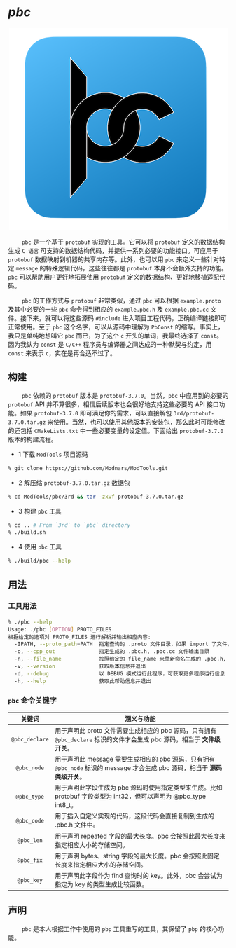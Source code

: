 # _pbc_

<div align="center">
    <img src="https://raw.githubusercontent.com/Modnars/ModTools/master/pbc/.github/images/pbc.logo.png" />
</div>

&#160; &#160; &#160; &#160; `pbc` 是一个基于 `protobuf` 实现的工具。它可以将 `protobuf` 定义的数据结构生成 `C 语言` 可支持的数据结构代码，并提供一系列必要的功能接口。可应用于 `protobuf` 数据映射到机器的共享内存等。此外，也可以用 `pbc` 来定义一些针对特定 `message` 的特殊逻辑代码，这些往往都是 `protobuf` 本身不会额外支持的功能。`pbc` 可以帮助用户更好地拓展使用 `protobuf` 定义的数据结构、更好地移植适配代码。

&#160; &#160; &#160; &#160; `pbc` 的工作方式与 `protobuf` 非常类似，通过 `pbc` 可以根据 `example.proto` 及其中必要的一些 `pbc` 命令得到相应的 `example.pbc.h` 及 `example.pbc.cc` 文件。接下来，就可以将这些源码 `#include` 进入项目工程代码，正确编译链接即可正常使用。至于 `pbc` 这个名字，可以从源码中理解为 `PbConst` 的缩写。事实上，我只是单纯地想叫它 `pbc` 而已，为了这个 `c` 开头的单词，我最终选择了 `const`。因为我认为 `const` 是 `C/C++` 程序员与编译器之间达成的一种默契与约定，用 `const` 来表示 `c`，实在是再合适不过了。

## 构建

&#160; &#160; &#160; &#160; `pbc` 依赖的 `protobuf` 版本是 `protobuf-3.7.0`。当然，`pbc` 中应用到的必要的 `protobuf` API 并不算很多，相信后续版本也会很好地支持这些必要的 API 接口功能。如果 `protobuf-3.7.0` 即可满足你的需求，可以直接解包 `3rd/protobuf-3.7.0.tar.gz` 来使用。当然，也可以使用其他版本的安装包，那么此时可能修改的还包括 `CMakeLists.txt` 中一些必要变量的设定值。下面给出 `protobuf-3.7.0` 版本的构建流程。

- 1 下载 `ModTools` 项目源码

```bash
% git clone https://github.com/Modnars/ModTools.git
```

- 2 解压缩 `protobuf-3.7.0.tar.gz` 数据包

```bash
% cd ModTools/pbc/3rd && tar -zxvf protobuf-3.7.0.tar.gz
```

- 3 构建 `pbc` 工具
```bash
% cd .. # From `3rd` to `pbc` directory
% ./build.sh
```

- 4 使用 `pbc` 工具
```bash
% ./build/pbc --help
```

## 用法

### 工具用法
```bash
% ./pbc --help
Usage: ./pbc [OPTION] PROTO_FILES
根据给定的选项对 PROTO_FILES 进行解析并输出相应内容:
  -IPATH, --proto_path=PATH  指定查询的 .proto 文件目录，如果 import 了文件，也要填充进来
  -o, --cpp_out              指定生成的 .pbc.h, .pbc.cc 文件输出目录
  -n, --file_name            按照给定的 file_name 来重新命名生成的 .pbc.h, .pbc.cc 文件名
  -v, --version              获取版本信息并退出
  -d, --debug                以 DEBUG 模式运行此程序，可获取更多程序运行信息
  -h, --help                 获取此帮助信息并退出
```

### `pbc` 命令关键字

| 关键词 | <div align="center">涵义与功能</div> |
| :-: | :- |
| `@pbc_declare` | 用于声明此 proto 文件需要生成相应的 pbc 源码，只有拥有 `@pbc_declare` 标识的文件才会生成 pbc 源码，相当于 **文件级开关**。 |
| `@pbc_node` | 用于声明此 message 需要生成相应的 pbc 源码，只有拥有 `@pbc_node` 标识的 message 才会生成 pbc 源码，相当于 **源码类级开关**。 |
| `@pbc_type` | 用于声明此字段生成为 pbc 源码时使用指定类型来生成。比如 protobuf 字段类型为 int32，但可以声明为 @pbc_type int8_t。 |
| `@pbc_code` | 用于插入自定义实现的代码，这段代码会直接复制到生成的 .pbc.h 文件中。 |
| `@pbc_len` | 用于声明 repeated 字段的最大长度。pbc 会按照此最大长度来指定相应大小的存储空间。 |
| `@pbc_fix` | 用于声明 bytes、string 字段的最大长度。pbc 会按照此固定长度来指定相应大小的存储空间。 |
| `@pbc_key` | 用于声明此字段作为 find 查询时的 key。此外，pbc 会尝试为指定为 key 的类型生成比较函数。 |

## 声明

&#160; &#160; &#160; &#160; `pbc` 是本人根据工作中使用的 `pbp` 工具重写的工具，其保留了 `pbp` 的核心功能。
